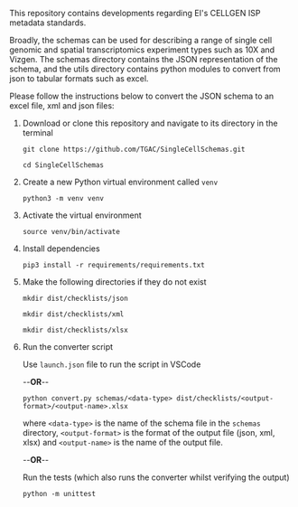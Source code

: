 This repository contains developments regarding EI's CELLGEN ISP metadata standards.

Broadly, the schemas can be used for describing a range of single cell genomic and spatial transcriptomics experiment types such as 10X and Vizgen. The schemas directory contains the JSON representation of the schema, and the utils directory contains python modules to convert from json to tabular formats such as excel.

Please follow the instructions below to convert the JSON schema to an excel file, xml and json files:

1. Download or clone this repository and navigate to its directory in the terminal

   ``git clone https://github.com/TGAC/SingleCellSchemas.git``

   ``cd SingleCellSchemas``

2. Create a new Python virtual environment called ``venv``

   ``python3 -m venv venv``

3. Activate the virtual environment

   ``source venv/bin/activate``

4. Install dependencies

   ``pip3 install -r requirements/requirements.txt``
  
5. Make the following directories if they do not exist

   ``mkdir dist/checklists/json``
   
   ``mkdir dist/checklists/xml``
   
   ``mkdir dist/checklists/xlsx``

6. Run the converter script

   Use ``launch.json`` file to run the script in VSCode

   --**OR**--

   ``python convert.py schemas/<data-type> dist/checklists/<output-format>/<output-name>.xlsx``

    where `<data-type>` is the name of the schema file in the ``schemas`` directory, `<output-format>` is the format of the output file (json, xml, xlsx) and `<output-name>` is the name of the output file.

   --**OR**--
  
   Run the tests (which also runs the converter whilst verifying the output)
  
   ``python -m unittest``
